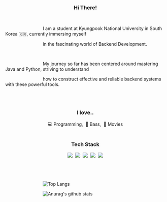 <div align="center">
  <h3>Hi There!</h3>
</div>

<div align="left">
  <br>
  <p>&nbsp;&nbsp;&nbsp;&nbsp;&nbsp;
    &nbsp;&nbsp;&nbsp;&nbsp;&nbsp;
    &nbsp;&nbsp;&nbsp;&nbsp;&nbsp;
    &nbsp;&nbsp;&nbsp;&nbsp;&nbsp;
    &nbsp;&nbsp;&nbsp;&nbsp;&nbsp;
  I am a student at Kyungpook National University in South Korea 🇰🇷, currently immersing myself
  </p>
  <p>&nbsp;&nbsp;&nbsp;&nbsp;&nbsp;
    &nbsp;&nbsp;&nbsp;&nbsp;&nbsp;
    &nbsp;&nbsp;&nbsp;&nbsp;&nbsp;
    &nbsp;&nbsp;&nbsp;&nbsp;&nbsp;
    &nbsp;&nbsp;&nbsp;&nbsp;&nbsp;
  in the fascinating world of Backend Development.
  </p>
  <br>
  <p>&nbsp;&nbsp;&nbsp;&nbsp;&nbsp;
    &nbsp;&nbsp;&nbsp;&nbsp;&nbsp;
    &nbsp;&nbsp;&nbsp;&nbsp;&nbsp;
    &nbsp;&nbsp;&nbsp;&nbsp;&nbsp;
    &nbsp;&nbsp;&nbsp;&nbsp;&nbsp;
  My journey so far has been centered around mastering Java and Python, striving to understand
  </p>
  <p>&nbsp;&nbsp;&nbsp;&nbsp;&nbsp;
    &nbsp;&nbsp;&nbsp;&nbsp;&nbsp;
    &nbsp;&nbsp;&nbsp;&nbsp;&nbsp;
    &nbsp;&nbsp;&nbsp;&nbsp;&nbsp;
    &nbsp;&nbsp;&nbsp;&nbsp;&nbsp;
  how to construct effective and reliable backend systems with these powerful tools.
  </p>
  <br>
</div>

<div align="center">

#
<h3>I love..</h3>
<p>💻 Programming,&nbsp;&nbsp;🎸 Bass,&nbsp;&nbsp;🎥 Movies</p>

#
<h3>Tech Stack</h3>
<p><img src="https://img.shields.io/badge/Java-ca6702?style=flat-square&logo=Java&logoColor=white">&nbsp;&nbsp;<img src="https://img.shields.io/badge/Python-3766AB?style=flat-square&logo=Python&logoColor=white"/>&nbsp;&nbsp;<img src="https://img.shields.io/badge/C-A8B9CC?style=flat-square&logo=C&logoColor=white"/>&nbsp;&nbsp;<img src="https://img.shields.io/badge/MySQL-e9ecef?style=flat&logo=MySQL&logoColor=4479A1"/>&nbsp;&nbsp;<img src="https://img.shields.io/badge/Git-faedcd?style=flat&logo=Git&logoColor=F05032"/></p>

</div>

<div align="left">

#
<br>

&nbsp;&nbsp;&nbsp;&nbsp;&nbsp;
&nbsp;&nbsp;&nbsp;&nbsp;&nbsp;
&nbsp;&nbsp;&nbsp;&nbsp;&nbsp;
&nbsp;&nbsp;&nbsp;&nbsp;&nbsp;
&nbsp;&nbsp;&nbsp;&nbsp;&nbsp;
![Top Langs](https://github-readme-stats.vercel.app/api/top-langs/?username=Seokhun-Yang&layout=compact&theme=radical)

&nbsp;&nbsp;&nbsp;&nbsp;&nbsp;
&nbsp;&nbsp;&nbsp;&nbsp;&nbsp;
&nbsp;&nbsp;&nbsp;&nbsp;&nbsp;
&nbsp;&nbsp;&nbsp;&nbsp;&nbsp;
&nbsp;&nbsp;&nbsp;&nbsp;&nbsp;
![Anurag's github stats](https://github-readme-stats.vercel.app/api?username=Seokhun-Yang&show_icons=true&theme=radical)

</div>
